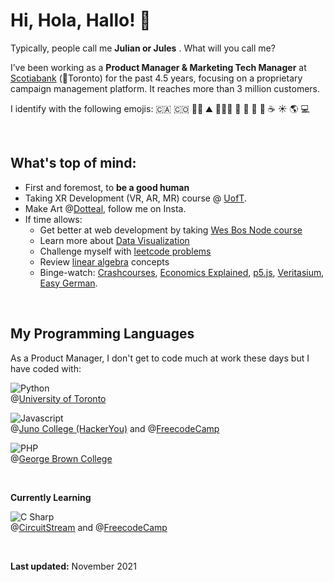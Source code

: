 # Hi, Hola, Hallo! 👋

Typically, people call me **Julian or Jules** . What will you call me? 

I’ve been working as a **Product Manager & Marketing Tech Manager** at [Scotiabank](https://www.scotiabank.com/ca/en/personal.html) (📍Toronto) for the past 4.5 years, focusing on a proprietary campaign management platform. It reaches more than 3 million customers. 

I identify with the following emojis: 🇨🇦 🇨🇴 🏳️‍🌈 ⛰ 🏊🏼‍♂️ 🎨 🧰 🍫 🍷 ☕️ ☀️ 🌎 💻

<br>

## What's top of mind:   
- First and foremost, to **be a good human**
- Taking XR Development (VR, AR, MR) course @ [UofT](https://xrcourse.com/uoft/courses/xr-development-with-unity?utm_source=adwords&utm_term=xr%20course&utm_campaign=UOT+-+Search+Campaign+%231&utm_medium=ppc&hsa_mt=b&hsa_ad=549171203659&hsa_net=adwords&hsa_src=g&hsa_kw=xr%20course&hsa_tgt=kwd-829241454201&hsa_cam=14824070870&hsa_acc=3318234811&hsa_ver=3&hsa_grp=127326701749&gclid=Cj0KCQjw8p2MBhCiARIsADDUFVFJULUVHYDN796UwL7PrtQAHL_UQ0EPB37VccBGcWj_I1Kb0i0inUgaAlUZEALw_wcB).
- Make Art @[Dotteal](https://www.instagram.com/dotteal/), follow me on Insta. 
- If time allows:
  - Get better at web development by taking [Wes Bos Node course](https://learnnode.com/)
  - Learn more about [Data Visualization](https://www.freecodecamp.org/learn/data-visualization/)
  - Challenge myself with [leetcode problems](https://leetcode.com/problemset/all/)
  - Review [linear algebra](https://www.3blue1brown.com/topics/linear-algebra) concepts
  - Binge-watch: [Crashcourses](https://www.youtube.com/c/crashcourse),  [Economics Explained](https://www.youtube.com/c/EconomicsExplained),  [p5.js](https://www.youtube.com/playlist?list=PLRqwX-V7Uu6Zy51Q-x9tMWIv9cueOFTFA),  [Veritasium](https://www.youtube.com/user/1veritasium),  [Easy German](https://www.youtube.com/channel/UCbxb2fqe9oNgglAoYqsYOtQ).
<br>

## My Programming Languages
As a Product Manager, I don't get to code much at work these days but I have coded with: 

![Python](https://img.shields.io/static/v1?logo=python&logoColor=fff&label=&message=Python&labelColor=151515&color=61ffef&style=for-the-badge&logoWidth=50) <br>@[University of Toronto](https://web.cs.toronto.edu/)

![Javascript](https://img.shields.io/static/v1?logo=javascript&logoColor=fff&label=&message=Javascript&labelColor=151515&color=61ffef&style=for-the-badge&logoWidth=50)
<br>@[Juno College (HackerYou)](https://junocollege.com/) and @[FreecodeCamp](https://www.freecodecamp.org/)

![PHP](https://img.shields.io/static/v1?logo=php&logoColor=fff&label=&message=PHP&labelColor=151515&color=61ffef&style=for-the-badge&logoWidth=50)
<br>@[George Brown College](https://coned.georgebrown.ca/courses-and-programs/php-programming-program)

<br>

**Currently Learning**

![C Sharp](https://img.shields.io/static/v1?logo=csharp&logoColor=fff&label=&message=C%20Sharp&labelColor=151515&color=61ffef&style=for-the-badge&logoWidth=50)
<br>@[CircuitStream](https://circuitstream.com/c-scripting-fundamentals-in-unity/) and @[FreecodeCamp](https://www.youtube.com/watch?v=GhQdlIFylQ8&t=45s&ab_channel=freeCodeCamp.org)


<br>

**Last updated:** November 2021
